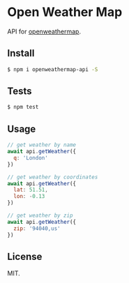 # Open Weather Map

API for [openweathermap](https://openweathermap.com).

## Install

```sh
$ npm i openweathermap-api -S
```

## Tests

```sh
$ npm test
```

## Usage

```javascript
// get weather by name
await api.getWeather({
  q: 'London'
})

// get weather by coordinates
await api.getWeather({
  lat: 51.51,
  lon: -0.13
})

// get weather by zip
await api.getWeather({
  zip: '94040,us'
})
```

## License

MIT.
